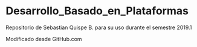 # Desarrollo_Basado_en_Plataformas
Repositorio de Sebastian Quispe B. para su uso durante el semestre 2019.1

Modificado desde GitHub.com
